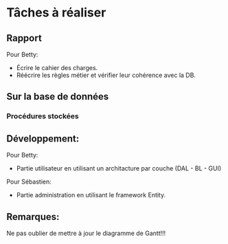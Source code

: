 # Tâches à réaliser

## Rapport

Pour Betty:

* Écrire le cahier des charges.
* Réécrire les règles métier et vérifier leur cohérence avec la DB.

## Sur la base de données

### Procédures stockées

## Développement:

Pour Betty:
* Partie utilisateur en utilisant un architacture par couche (DAL - BL - GUI)

Pour Sébastien:
* Partie administration en utilisant le framework Entity.

## Remarques:

Ne pas oublier de mettre à jour le diagramme de Gantt!!!
